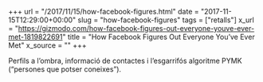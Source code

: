+++
url = "/2017/11/15/how-facebook-figures.html"
date = "2017-11-15T12:29:00+00:00"
slug = "how-facebook-figures"
tags = ["retalls"]
x_url = "https://gizmodo.com/how-facebook-figures-out-everyone-youve-ever-met-1819822691"
title = "How Facebook Figures Out Everyone You’ve Ever Met"
x_source = ""
+++


Perfils a l’ombra, informació de contactes i l’esgarrifós algoritme PYMK (“persones que potser coneixes”).

